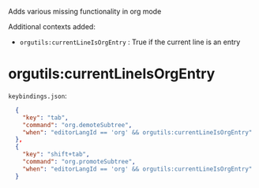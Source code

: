 Adds various missing functionality in org mode

Additional contexts added:

* `orgutils:currentLineIsOrgEntry` : True if the current line is an entry


# orgutils:currentLineIsOrgEntry

`keybindings.json`:

``` json
  {
    "key": "tab",
    "command": "org.demoteSubtree",
    "when": "editorLangId == 'org' && orgutils:currentLineIsOrgEntry"
  },
  {
    "key": "shift+tab",
    "command": "org.promoteSubtree",
    "when": "editorLangId == 'org' && orgutils:currentLineIsOrgEntry"
  }
```
